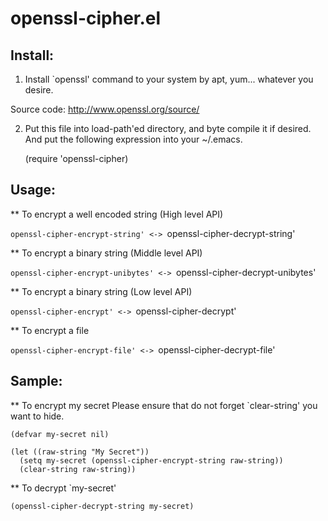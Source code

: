 openssl-cipher.el
=================

## Install:

1. Install `openssl' command to your system by
 apt, yum... whatever you desire.

 Source code: http://www.openssl.org/source/

2. Put this file into load-path'ed directory, and byte compile it
 if desired. And put the following expression into your ~/.emacs.

    (require 'openssl-cipher)

## Usage:

** To encrypt a well encoded string (High level API)

 `openssl-cipher-encrypt-string' <-> `openssl-cipher-decrypt-string'

** To encrypt a binary string (Middle level API)

 `openssl-cipher-encrypt-unibytes' <-> `openssl-cipher-decrypt-unibytes'

** To encrypt a binary string (Low level API)

 `openssl-cipher-encrypt' <-> `openssl-cipher-decrypt'

** To encrypt a file

 `openssl-cipher-encrypt-file' <-> `openssl-cipher-decrypt-file'

## Sample:

** To encrypt my secret
 Please ensure that do not forget `clear-string' you want to hide.

    (defvar my-secret nil)

    (let ((raw-string "My Secret"))
      (setq my-secret (openssl-cipher-encrypt-string raw-string))
      (clear-string raw-string))

** To decrypt `my-secret'

    (openssl-cipher-decrypt-string my-secret)
